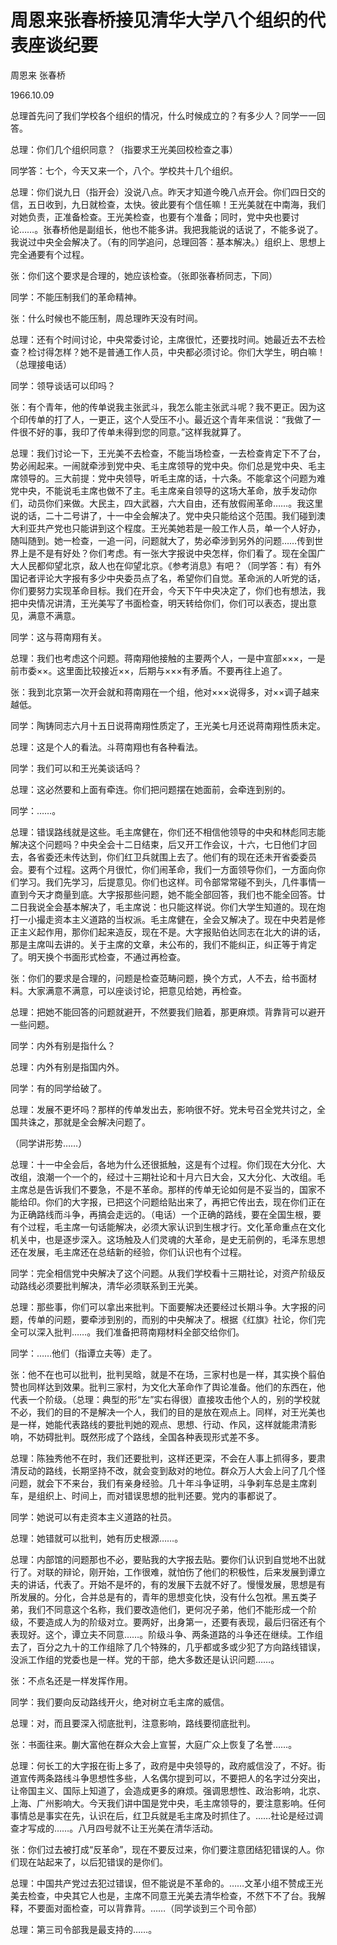 # 周恩来张春桥接见清华大学八个组织的代表座谈纪要

周恩来 张春桥

1966.10.09

总理首先问了我们学校各个组织的情况，什么时候成立的？有多少人？同学一一回答。

总理：你们几个组织同意？（指要求王光美回校检查之事）

同学答：七个，今天又来一个，八个。学校共十几个组织。

总理：你们说九日（指开会）没说八点。昨天才知道今晚八点开会。你们四日交的信，五日收到，九日就检查，太快。彼此要有个信任嘛！王光美就在中南海，我们对她负责，正准备检查。王光美检查，也要有个准备；同时，党中央也要讨论……。张春桥他是副组长，他也不能多讲。我把我能说的话说了，不能多说了。我说过中央全会解决了。（有的同学追问，总理回答：基本解决。）组织上、思想上完全通要有个过程。

张：你们这个要求是合理的，她应该检查。（张即张春桥同志，下同）

同学：不能压制我们的革命精神。

张：什么时候也不能压制，周总理昨天没有时间。

总理：还有个时间讨论，中央常委讨论，主席很忙，还要找时间。她最近去不去检查？检讨得怎样？她不是普通工作人员，中央都必须讨论。你们大学生，明白嘛！（总理接电话）

同学：领导谈话可以印吗？

张：有个青年，他的传单说我主张武斗，我怎么能主张武斗呢？我不更正。因为这个印传单的打了人，一更正，这个人受压不小。最近这个青年来信说：“我做了一件很不好的事，我印了传单未得到您的同意。”这样我就算了。

总理：我们讨论一下，王光美不去检查，不能当场检查，一去检查肯定下不了台，势必闹起来。一闹就牵涉到党中央、毛主席领导的党中央。你们总是党中央、毛主席领导的。三大前提：党中央领导，听毛主席的话，十六条。不能拿这个问题为难党中央，不能说毛主席也做不了主。毛主席亲自领导的这场大革命，放手发动你们，动员你们来做。大民主，四大武器，六大自由，还有放假闹革命……。我这里说的话，二十二号讲了，十一中全会解决了。党中央只能给这个范围。我们碰到澳大利亚共产党也只能讲到这个程度。王光美她若是一般工作人员，单一个人好办，随叫随到。她一检查，一追一问，问题就大了，势必牵涉到另外的问题……传到世界上是不是有好处？你们考虑。有一张大字报说中央怎样，你们看了。现在全国广大人民都仰望北京，敌人也在仰望北京。《参考消息》有吧？（同学答：有）有外国记者评论大字报有多少中央委员点了名，希望你们自觉。革命派的人听党的话，你们要努力实现革命目标。我们在开会，今天下午中央决定了，你们也有想法，我把中央情况讲清，王光美写了书面检查，明天转给你们，你们可以表态，提出意见，满意不满意。

同学：这与蒋南翔有关。

总理：我们也考虑这个问题。蒋南翔他接触的主要两个人，一是中宣部×××，一是前市委××。这里面比较接近××，后期与×××有矛盾。不要再往上追了。

张：我到北京第一次开会就和蒋南翔在一个组，他对×××说得多，对××调子越来越低。

同学：陶铸同志六月十五日说蒋南翔性质定了，王光美七月还说蒋南翔性质未定。

总理：这是个人的看法。斗蒋南翔也有各种看法。

同学：我们可以和王光美谈话吗？

总理：这必然要和上面有牵连。你们把问题摆在她面前，会牵连到别的。

同学：……。

总理：错误路线就是这些。毛主席健在，你们还不相信他领导的中央和林彪同志能解决这个问题吗？中央全会十二日结束，后又开工作会议，十六，七日他们才回去，各省委还未传达到，你们红卫兵就围上去了。他们有的现在还未开省委委员会。要有个过程。这两个月很忙，你们闹革命，我们一方面领导你们，一方面向你们学习。我们先学习，后提意见。你们也这样。司令部常常碰不到头，几件事情一直到今天才商量到底。大字报那些问题，她不能全部回答，我们也不能全回答。廿二日我说全会基本解决了，毛主席说：也只能这样说。你们大学生知道的。现在炮打一小撮走资本主义道路的当权派。毛主席健在，全会又解决了。现在中央若是修正主义起作用，那你们起来造反，现在不是。大字报贴伯达同志在北大的讲的话，那是主席叫去讲的。关于主席的文章，未公布的，我们不能纠正，纠正等于肯定了。明天换个书面形式检查，不通过再检查。

张：你们的要求是合理的，问题是检查范畴问题，换个方式，人不去，给书面材料。大家满意不满意，可以座谈讨论，把意见给她，再检查。

总理：把她不能回答的问题就避开，不然要我们赔着，那更麻烦。背靠背可以避开一些问题。

同学：内外有别是指什么？

总理：内外有别是指国内外。

同学：有的同学给破了。

总理：发展不更坏吗？那样的传单发出去，影响很不好。党未号召全党共讨之，全国共诛之，那就是全会解决问题了。

（同学讲形势……）

总理：十一中全会后，各地为什么还很抵触，这是有个过程。你们现在大分化、大改组，浪潮一个一个的，经过十三期社论和十月六日大会，又大分化、大改组。毛主席总是告诉我们不要急，不是不革命。那样的传单无论如何是不妥当的，国家不能给印。你们的大字报，已把这个问题给贴出来了，再把它传出去，现在你们正在为正确路线而斗争，再搞会走远的。（电话）一个正确的路线，要在全国生根，要有个过程，毛主席一句话能解决，必须大家认识到生根才行。文化革命重点在文化机关中，也是逐步深入。这场触及人们灵魂的大革命，是史无前例的，毛泽东思想还在发展，毛主席还在总结新的经验，你们认识也有个过程。

同学：完全相信党中央解决了这个问题。从我们学校看十三期社论，对资产阶级反动路线必须要批判解决，清华必须联系到王光美。

总理：那些事，你们可以拿出来批判。下面要解决还要经过长期斗争。大字报的问题，传单的问题，要牵涉到别的，而别的中央解决了。根据《红旗》社论，你们完全可以深入批判……。我们准备把蒋南翔材料全部交给你们。

同学：……他们（指谭立夫等）走了。

张：他不在也可以批判，批判吴晗，就是不在场，三家村也是一样，其实换个翦伯赞也同样达到效果。批判三家村，为文化大革命作了舆论准备。他们的东西在，他代表一个阶级。（总理：典型的形“左”实右得很）直接攻击他个人的，别的学校就不必，我们的目的不是解决一个人，我们的目的是放在观点上。同样，对王光美也是一样，她能代表路线的要批判她的观点、思想、行动、作风，这样就能肃清影响，不妨碍批判。既然形成了个路线，全国各种表现形式差不多。

总理：陈独秀他不在时，我们还要批判，这样还更深，不会在人事上抓得多，要肃清反动的路线，长期坚持不改，就会变到敌对的地位。群众万人大会上问了几个怪问题，就会下不来台，我们有亲身经验。几十年斗争证明，斗争刹车总是主席刹车，是组织上、时间上，而对错误思想的批判还要。党内的事都说了。

同学：她说可以有走资本主义道路的社员。

总理：她错就可以批判，她有历史根源……。

总理：内部馆的问题那也不必，要贴我的大字报去贴。要你们认识到自觉地不出就行了。对联的辩论，刚开始，工作很难，就怕伤了他们的积极性，后来发展到谭立夫的讲话，代表了。开始不是坏的，有的发展下去就不好了。慢慢发展，思想是有所发展的。分化，合并总是有的，青年的思想变化快，没有什么包袱。黑五类子弟，我们不同意这个名称，我们要改造他们，更何况子弟，他们不能形成一个阶级，不要造成人为的阶级对立。要两好，出身第一，还要有表现，最后归宿还有个表现好。这个，谭立夫不同意……。阶级斗争、两条道路的斗争还在继续。工作组去了，百分之九十的工作组除了几个特殊的，几乎都或多或少犯了方向路线错误，没派工作组的党委也是一样。党的干部，绝大多数还是认识问题……。

张：不点名还是一样发挥作用。

同学：我们要向反动路线开火，绝对树立毛主席的威信。

总理：对，而且要深入彻底批判，注意影响，路线要彻底批判。

张：书面往来。蒯大富他在群众大会上宣誓，大庭广众上恢复了名誉……。

总理：何长工的大字报在街上多了，政府是中央领导的，政府威信没了，不好。街道宣传两条路线斗争思想性多些，人名偶尔提到可以，不要把人的名字过分突出，让帝国主义、国际上知道了，会造成更多的麻烦。强调思想性、政治影响，北京、上海、广州影响大。今天我们讲中国是党中央，毛主席领导的，要注意影响。任何事情总是事实在先，认识在后，红卫兵就是毛主席及时抓住了。……社论是经过调查才写成的……。八月四号就不让王光美在清华活动。

张：你们过去被打成“反革命”，现在不要反过来，你们要注意团结犯错误的人。你们现在站起来了，以后犯错误的是你们。

总理：中国共产党过去犯过错误，但不能说是不革命的。……文革小组不赞成王光美去检查，中央其它人也是，主席不同意王光美去清华检查，不然下不了台。我解释，不要面对面检查，可以背靠背。……（同学谈到三个司令部）

总理：第三司令部我是最支持的……。